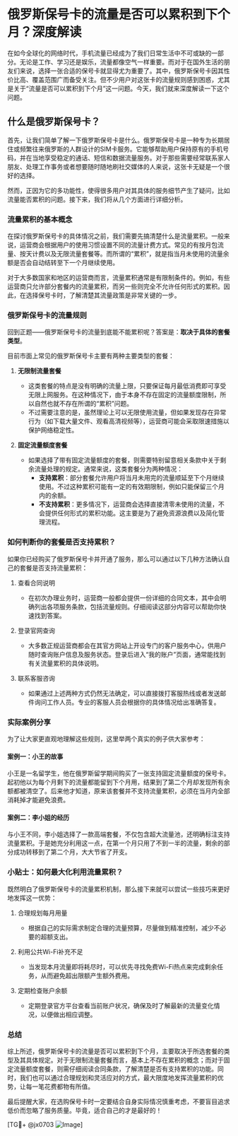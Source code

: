 # 俄罗斯保号卡的流量是否可以累积到下个月？深度解读

在如今全球化的网络时代，手机流量已经成为了我们日常生活中不可或缺的一部分。无论是工作、学习还是娱乐，流量都像空气一样重要。而对于在国外生活的朋友们来说，选择一张合适的保号卡就显得尤为重要了。其中，俄罗斯保号卡因其性价比高、覆盖范围广而备受关注。但不少用户对这张卡的流量规则感到困惑，尤其是关于“流量是否可以累积到下个月”这一问题。今天，我们就来深度解读一下这个问题。

## 什么是俄罗斯保号卡？

首先，让我们简单了解一下俄罗斯保号卡是什么。俄罗斯保号卡是一种专为长期居住或频繁往来俄罗斯的人群设计的SIM卡服务。它能够帮助用户保持原有的手机号码，并在当地享受稳定的通话、短信和数据流量服务。对于那些需要经常联系家人朋友、处理工作事务或者想要随时随地刷社交媒体的人来说，这张卡无疑是一个很好的选择。

然而，正因为它的多功能性，使得很多用户对其具体的服务细节产生了疑问，比如流量能否累积的问题。接下来，我们将从几个方面进行详细分析。

### 流量累积的基本概念

在探讨俄罗斯保号卡的具体情况之前，我们需要先搞清楚什么是流量累积。一般来说，运营商会根据用户的使用习惯设置不同的流量计费方式。常见的有按月包流量、按天计费以及无限流量套餐等。而所谓的“累积”，就是指当月未使用的流量余额是否会自动结转至下一个月继续使用。

对于大多数国家和地区的运营商而言，流量累积通常是有限制条件的。例如，有些运营商只允许部分套餐内的流量累积，而另一些则完全不允许任何形式的累积。因此，在选择保号卡时，了解清楚其流量政策是非常关键的一步。

### 俄罗斯保号卡的流量规则

回到正题——俄罗斯保号卡的流量到底能不能累积呢？答案是：**取决于具体的套餐类型**。

目前市面上常见的俄罗斯保号卡主要有两种主要类型的套餐：

1. **无限制流量套餐**
   - 这类套餐的特点是没有明确的流量上限，只要保证每月最低消费即可享受无限上网服务。在这种情况下，由于本身不存在固定的流量额度限制，所以自然也就不存在所谓的“累积”问题。
   - 不过需要注意的是，虽然理论上可以无限使用流量，但如果发现存在异常行为（如下载大量文件、观看高清视频等），运营商可能会采取限速措施以保护网络稳定性。

2. **固定流量额度套餐**
   - 如果选择了带有固定流量额度的套餐，则需要特别留意相关条款中关于剩余流量处理的规定。通常来说，这类套餐分为两种情况：
     - **支持累积**：部分套餐允许用户将当月未用完的流量顺延至下个月继续使用。不过这种累积可能有一定的有效期限制，例如只能保留三个月内的余额。
     - **不支持累积**：更多情况下，运营商会选择直接清零未使用的流量，不会提供任何形式的累积功能。这主要是为了避免资源浪费以及简化管理流程。

### 如何判断你的套餐是否支持累积？

如果你已经购买了俄罗斯保号卡并开通了服务，那么可以通过以下几种方法确认自己的套餐是否支持流量累积：

1. 查看合同说明
   - 在初次办理业务时，运营商一般都会提供一份详细的合同文本，其中会明确列出各项服务条款，包括流量规则。仔细阅读这部分内容可以帮助你快速找到答案。

2. 登录官网查询
   - 大多数正规运营商都会在其官方网站上开设专门的客户服务中心，供用户随时查询账户信息及服务状态。登录后进入“我的账户”页面，通常能找到有关流量累积的具体说明。

3. 联系客服咨询
   - 如果通过上述两种方式仍然无法确定，可以直接拨打客服热线或者发送邮件询问工作人员。专业的客服人员会根据你的具体情况给出准确答复。

### 实际案例分享

为了让大家更直观地理解这些规则，这里举两个真实的例子供大家参考：

#### 案例一：小王的故事
小王是一名留学生，他在俄罗斯留学期间购买了一张支持固定流量额度的保号卡。起初他以为每个月剩下的流量都能留到下个月用，结果到了第二个月却发现所有余额都被清空了。后来他才知道，原来该套餐并不支持流量累积，必须在当月内全部消耗掉才能避免浪费。

#### 案例二：李小姐的经历
与小王不同，李小姐选择了一款高端套餐，不仅包含超大流量池，还明确标注支持流量累积。于是她充分利用这一点，在第一个月只用了不到一半的流量，剩余的部分成功转移到了第二个月，大大节省了开支。

### 小贴士：如何最大化利用流量累积？

既然明白了俄罗斯保号卡的流量累积机制，那么接下来就可以尝试一些技巧来更好地发挥这一优势：

1. 合理规划每月用量
   - 根据自己的实际需求制定合理的流量预算，尽量做到精准控制，减少不必要的超额支出。

2. 利用公共Wi-Fi补充不足
   - 当发现本月流量即将耗尽时，可以优先寻找免费Wi-Fi热点来完成剩余任务，从而避免超出限额产生额外费用。

3. 定期检查账户余额
   - 定期登录官方平台查看当前账户状况，确保及时了解最新的流量变化情况，以便做出相应调整。

### 总结

综上所述，俄罗斯保号卡的流量是否可以累积到下个月，主要取决于所选套餐的类型及其具体规定。对于无限制流量套餐而言，基本上不存在累积的概念；而对于固定流量额度套餐，则需仔细阅读合同条款，了解清楚是否有支持累积的功能。同时，我们也可以通过合理规划和灵活应对的方式，最大限度地发挥流量累积的优势，让每一笔花费都物有所值。

最后提醒大家，在选购保号卡时一定要结合自身实际情况慎重考虑，不要盲目追求低价而忽略了服务质量。毕竟，适合自己的才是最好的！

[TG💪+ @jx0703 ![Image](https://github.com/user-attachments/assets/dbca1d08-cadb-493c-b0ec-ad6f7a83f270)]